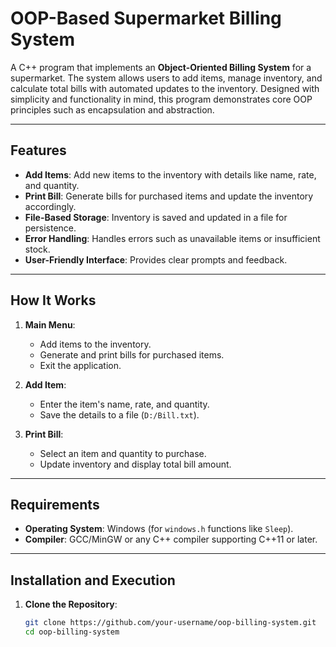 # OOP-Based Supermarket Billing System

A C++ program that implements an **Object-Oriented Billing System** for a supermarket. The system allows users to add items, manage inventory, and calculate total bills with automated updates to the inventory. Designed with simplicity and functionality in mind, this program demonstrates core OOP principles such as encapsulation and abstraction.

---

## Features

- **Add Items**: Add new items to the inventory with details like name, rate, and quantity.
- **Print Bill**: Generate bills for purchased items and update the inventory accordingly.
- **File-Based Storage**: Inventory is saved and updated in a file for persistence.
- **Error Handling**: Handles errors such as unavailable items or insufficient stock.
- **User-Friendly Interface**: Provides clear prompts and feedback.

---

## How It Works

1. **Main Menu**:
   - Add items to the inventory.
   - Generate and print bills for purchased items.
   - Exit the application.

2. **Add Item**:
   - Enter the item's name, rate, and quantity.
   - Save the details to a file (`D:/Bill.txt`).

3. **Print Bill**:
   - Select an item and quantity to purchase.
   - Update inventory and display total bill amount.

---

## Requirements

- **Operating System**: Windows (for `windows.h` functions like `Sleep`).
- **Compiler**: GCC/MinGW or any C++ compiler supporting C++11 or later.

---

## Installation and Execution

1. **Clone the Repository**:
   ```bash
   git clone https://github.com/your-username/oop-billing-system.git
   cd oop-billing-system

